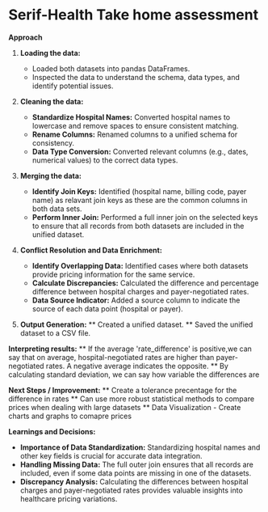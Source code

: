 # Serif-Health Take home assessment

**Approach**

1.  **Loading the data:**
    *   Loaded both datasets into pandas DataFrames.
    *   Inspected the data to understand the schema, data types, and identify potential issues.

2.  **Cleaning the data:**
    *   **Standardize Hospital Names:** Converted hospital names to lowercase and remove spaces to ensure consistent matching.
    *   **Rename Columns:** Renamed columns to a unified schema for consistency.
    *   **Data Type Conversion:** Converted relevant columns (e.g., dates, numerical values) to the correct data types.

3.  **Merging the data:**
    *   **Identify Join Keys:** Identified (hospital name, billing code, payer name) as relavant join keys as these are the common columns in both data sets.
    *   **Perform Inner Join:** Performed a full inner join on the selected keys to ensure that all records from both datasets are included in the unified dataset.

4.  **Conflict Resolution and Data Enrichment:**
    *   **Identify Overlapping Data:** Identified cases where both datasets provide pricing information for the same service.
    *   **Calculate Discrepancies:** Calculated the difference and percentage difference between hospital charges and payer-negotiated rates.
    *   **Data Source Indicator:** Added a source column to indicate the source of each data point (hospital or payer).

5.  **Output Generation:**
    **   Created a unified dataset.
    **   Saved the unified dataset to a CSV file.
  
**Interpreting results:**
    ** If the average 'rate_difference' is positive,we can say that on average, hospital-negotiated rates are higher than payer-negotiated rates. A negative average indicates the opposite.
    ** By calculating standard deviation, we can say how variable the differences are

**Next Steps / Improvement:**
    ** Create a tolerance precentage for the difference in rates
    ** Can use more robust statistical methods to compare prices when dealing with large datasets
    ** Data Visualization - Create charts and graphs to comapre prices


**Learnings and Decisions:**

*   **Importance of Data Standardization:**  Standardizing hospital names and other key fields is crucial for accurate data integration.
*   **Handling Missing Data:**  The full outer join ensures that all records are included, even if some data points are missing in one of the datasets.
*   **Discrepancy Analysis:**  Calculating the differences between hospital charges and payer-negotiated rates provides valuable insights into healthcare pricing variations.




